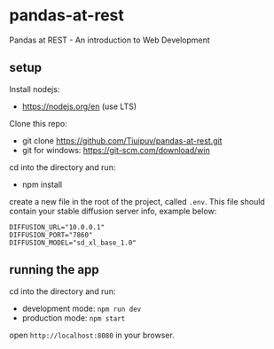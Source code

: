 # pandas-at-rest
Pandas at REST - An introduction to Web Development

## setup
Install nodejs:
 * https://nodejs.org/en (use LTS)

Clone this repo:
 * git clone https://github.com/Tiuipuv/pandas-at-rest.git
 * git for windows: https://git-scm.com/download/win

cd into the directory and run:
 * npm install

create a new file in the root of the project, called `.env`. This file should contain your stable diffusion server info, example below:
```
DIFFUSION_URL="10.0.0.1"
DIFFUSION_PORT="7860"
DIFFUSION_MODEL="sd_xl_base_1.0"
```

## running the app
cd into the directory and run:
 * development mode: `npm run dev`
 * production mode: `npm start`

open `http://localhost:8080` in your browser.